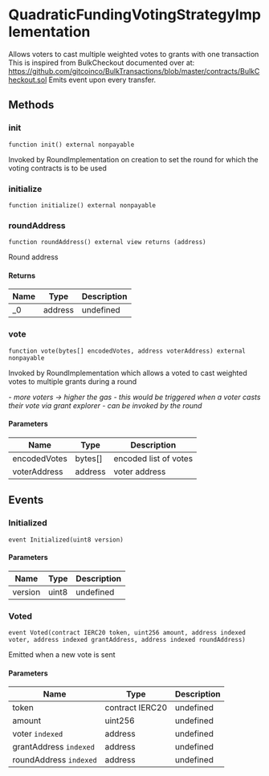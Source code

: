# QuadraticFundingVotingStrategyImplementation





Allows voters to cast multiple weighted votes to grants with one transaction This is inspired from BulkCheckout documented over at: https://github.com/gitcoinco/BulkTransactions/blob/master/contracts/BulkCheckout.sol Emits event upon every transfer.



## Methods

### init

```solidity
function init() external nonpayable
```

Invoked by RoundImplementation on creation to set the round for which the voting contracts is to be used




### initialize

```solidity
function initialize() external nonpayable
```






### roundAddress

```solidity
function roundAddress() external view returns (address)
```

Round address




#### Returns

| Name | Type | Description |
|---|---|---|
| _0 | address | undefined |

### vote

```solidity
function vote(bytes[] encodedVotes, address voterAddress) external nonpayable
```

Invoked by RoundImplementation which allows a voted to cast weighted votes to multiple grants during a round

*- more voters -&gt; higher the gas - this would be triggered when a voter casts their vote via grant explorer - can be invoked by the round*

#### Parameters

| Name | Type | Description |
|---|---|---|
| encodedVotes | bytes[] | encoded list of votes |
| voterAddress | address | voter address |



## Events

### Initialized

```solidity
event Initialized(uint8 version)
```





#### Parameters

| Name | Type | Description |
|---|---|---|
| version  | uint8 | undefined |

### Voted

```solidity
event Voted(contract IERC20 token, uint256 amount, address indexed voter, address indexed grantAddress, address indexed roundAddress)
```

Emitted when a new vote is sent



#### Parameters

| Name | Type | Description |
|---|---|---|
| token  | contract IERC20 | undefined |
| amount  | uint256 | undefined |
| voter `indexed` | address | undefined |
| grantAddress `indexed` | address | undefined |
| roundAddress `indexed` | address | undefined |



